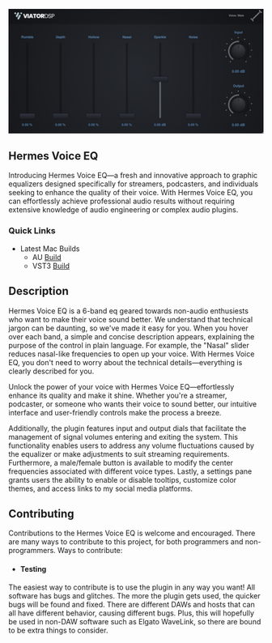 ![Alt Text](plugin.png)

## Hermes Voice EQ
Introducing Hermes Voice EQ—a fresh and innovative approach to graphic equalizers designed specifically for streamers, podcasters, and individuals seeking to enhance the quality of their voice. With Hermes Voice EQ, you can effortlessly achieve professional audio results without requiring extensive knowledge of audio engineering or complex audio plugins.

### Quick Links
- Latest Mac Builds
    - AU [Build](https://github.com/landonviator/Hermes-Vocal-EQ/blob/main/HermesVoiceEQ/Builds/MacOSX/build/Release/Hermes%20Voice%20EQ.component)
    - VST3 [Build](https://github.com/landonviator/Hermes-Vocal-EQ/blob/main/HermesVoiceEQ/Builds/MacOSX/build/Release/Hermes%20Voice%20EQ.vst3)

## Description

Hermes Voice EQ is a 6-band eq geared towards non-audio enthusiests who want to make their voice sound better. We understand that technical jargon can be daunting, so we've made it easy for you. When you hover over each band, a simple and concise description appears, explaining the purpose of the control in plain language. For example, the "Nasal" slider reduces nasal-like frequencies to open up your voice. With Hermes Voice EQ, you don't need to worry about the technical details—everything is clearly described for you.

Unlock the power of your voice with Hermes Voice EQ—effortlessly enhance its quality and make it shine. Whether you're a streamer, podcaster, or someone who wants their voice to sound better, our intuitive interface and user-friendly controls make the process a breeze.

Additionally, the plugin features input and output dials that facilitate the management of signal volumes entering and exiting the system. This functionality enables users to address any volume fluctuations caused by the equalizer or make adjustments to suit streaming requirements. Furthermore, a male/female button is available to modify the center frequencies associated with different voice types. Lastly, a settings pane grants users the ability to enable or disable tooltips, customize color themes, and access links to my social media platforms.

## Contributing
Contributions to the Hermes Voice EQ is welcome and encouraged. There are many ways to contribute to this project, for both programmers and non-programmers. Ways to contribute:

- #### Testing 
The easiest way to contribute is to use the plugin in any way you want! All software has bugs and glitches. The more the plugin gets used, the quicker bugs will be found and fixed. There are different DAWs and hosts that can all have different behavior, causing different bugs. Plus, this will hopefully be used in non-DAW software such as Elgato WaveLink, so there are bound to be extra things to consider. 
